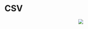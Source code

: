 # CSV

<p align="center">
	<a>
		<img src="https:/img.shields.io/github/workflow/status/benkoska/csv.swift/main/master" />
	</a>
</p>